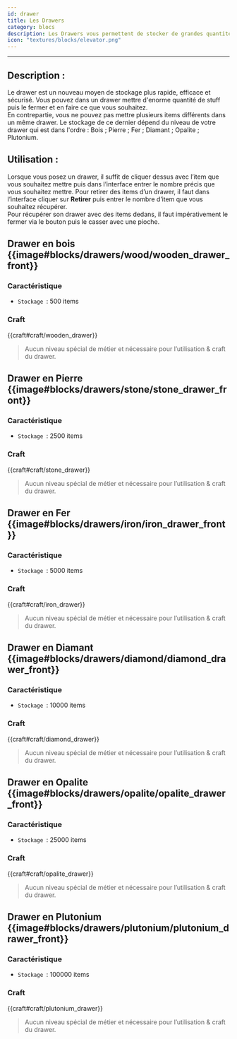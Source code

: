 ```yaml
---
id: drawer
title: Les Drawers
category: blocs
description: Les Drawers vous permettent de stocker de grandes quantités de stuff.  
icon: "textures/blocks/elevator.png"
---
```

___
## Description : 
Le drawer est un nouveau moyen de stockage plus rapide, efficace et sécurisé. Vous pouvez dans un drawer mettre d'enorme quantité de stuff puis le fermer et en faire ce que vous souhaitez.  
En contrepartie, vous ne pouvez pas mettre plusieurs items différents dans un même drawer. 
Le stockage de ce dernier dépend du niveau de votre drawer qui est dans l'ordre : Bois ; Pierre ; Fer ; Diamant ; Opalite ; Plutonium.
## Utilisation : 

Lorsque vous posez un drawer, il suffit de cliquer dessus avec l’item que vous souhaitez mettre puis dans l’interface entrer le nombre précis que vous souhaitez mettre.
Pour retirer des items d’un drawer, il faut dans l’interface cliquer sur **Retirer** puis entrer le nombre d’item que vous souhaitez récupérer.   
Pour récupérer son drawer avec des items dedans, il faut impérativement le fermer via le bouton puis le casser avec une pioche. 

## Drawer en bois {{image#blocks/drawers/wood/wooden_drawer_front}}

### Caractéristique

- ``Stockage ``: 500 items 

### Craft 

{{craft#craft/wooden_drawer}} 
> Aucun niveau spécial de métier et nécessaire pour l’utilisation & craft du drawer.

## Drawer en Pierre {{image#blocks/drawers/stone/stone_drawer_front}}

### Caractéristique

- ``Stockage ``: 2500 items 

### Craft 

{{craft#craft/stone_drawer}}
> Aucun niveau spécial de métier et nécessaire pour l’utilisation & craft du drawer. 

## Drawer en Fer {{image#blocks/drawers/iron/iron_drawer_front}}

### Caractéristique

- ``Stockage ``: 5000 items 

### Craft 

{{craft#craft/iron_drawer}}
> Aucun niveau spécial de métier et nécessaire pour l’utilisation & craft du drawer. 

## Drawer en Diamant {{image#blocks/drawers/diamond/diamond_drawer_front}}

### Caractéristique

- ``Stockage ``: 10000 items 

### Craft 

{{craft#craft/diamond_drawer}} 
> Aucun niveau spécial de métier et nécessaire pour l’utilisation & craft du drawer.

## Drawer en Opalite {{image#blocks/drawers/opalite/opalite_drawer_front}}

### Caractéristique

- ``Stockage ``: 25000 items 

### Craft 

{{craft#craft/opalite_drawer}} 
> Aucun niveau spécial de métier et nécessaire pour l’utilisation & craft du drawer.

## Drawer en Plutonium {{image#blocks/drawers/plutonium/plutonium_drawer_front}}

### Caractéristique

- ``Stockage ``: 100000 items 

### Craft 

{{craft#craft/plutonium_drawer}} 
> Aucun niveau spécial de métier et nécessaire pour l’utilisation & craft du drawer.
